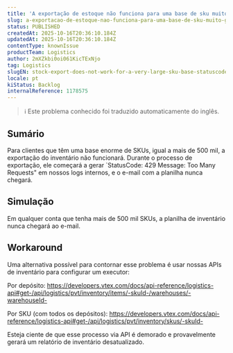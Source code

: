 ```yaml
---
title: 'A exportação de estoque não funciona para uma base de sku muito grande (StatusCode: 429)'
slug: a-exportacao-de-estoque-nao-funciona-para-uma-base-de-sku-muito-grande-statuscode-429
status: PUBLISHED
createdAt: 2025-10-16T20:36:10.184Z
updatedAt: 2025-10-16T20:36:10.184Z
contentType: knownIssue
productTeam: Logistics
author: 2mXZkbi0oi061KicTExNjo
tag: Logistics
slugEN: stock-export-does-not-work-for-a-very-large-sku-base-statuscode-429
locale: pt
kiStatus: Backlog
internalReference: 1178575
---
```


>ℹ️ Este problema conhecido foi traduzido automaticamente do inglês.

## Sumário



Para clientes que têm uma base enorme de SKUs, igual a mais de 500 mil, a exportação do inventário não funcionará. Durante o processo de exportação, ele começará a gerar `StatusCode: 429 Message: Too Many Requests" em nossos logs internos, e o e-mail com a planilha nunca chegará.

## Simulação


Em qualquer conta que tenha mais de 500 mil SKUs, a planilha de inventário nunca chegará ao e-mail.



## Workaround



Uma alternativa possível para contornar esse problema é usar nossas APIs de inventário para configurar um executor:

Por depósito:
https://developers.vtex.com/docs/api-reference/logistics-api#get-/api/logistics/pvt/inventory/items/-skuId-/warehouses/-warehouseId-

Por SKU (com todos os depósitos):
https://developers.vtex.com/docs/api-reference/logistics-api#get-/api/logistics/pvt/inventory/skus/-skuId-

Esteja ciente de que esse processo via API é demorado e provavelmente gerará um relatório de inventário desatualizado.


